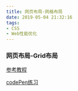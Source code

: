 ```yaml
---
title: 网页布局-网格布局
date: 2019-05-04 21:32:16
tags:
- CSS
- Web性能优化
---
```


### 网页布局-Grid布局

[参考教程](http://www.ruanyifeng.com/blog/2019/03/grid-layout-tutorial.html)

[codePen练习](https://codepen.io/booleanln/pen/xNKmrx)

